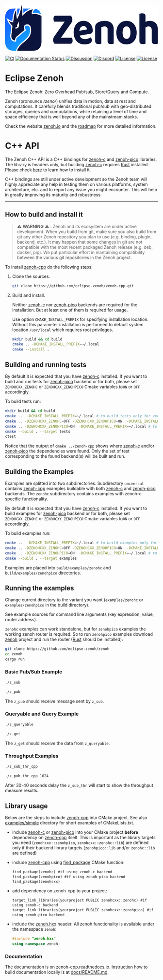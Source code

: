 <img src="https://raw.githubusercontent.com/eclipse-zenoh/zenoh/master/zenoh-dragon.png" height="150">

[![CI](https://github.com/eclipse-zenoh/zenoh-cpp/workflows/CI/badge.svg)](https://github.com/eclipse-zenoh/zenoh-cpp/actions?query=workflow%3A%22CI%22)
[![Documentation Status](https://readthedocs.org/projects/zenoh-cpp/badge/?version=latest)](https://zenoh-cpp.readthedocs.io/en/latest/?badge=latest)
[![Discussion](https://img.shields.io/badge/discussion-on%20github-blue)](https://github.com/eclipse-zenoh/roadmap/discussions)
[![Discord](https://img.shields.io/badge/chat-on%20discord-blue)](https://discord.gg/2GJ958VuHs)
[![License](https://img.shields.io/badge/License-EPL%202.0-blue)](https://choosealicense.com/licenses/epl-2.0/)
[![License](https://img.shields.io/badge/License-Apache%202.0-blue.svg)](https://opensource.org/licenses/Apache-2.0)

# Eclipse Zenoh
The Eclipse Zenoh: Zero Overhead Pub/sub, Store/Query and Compute.

Zenoh (pronounce _/zeno/_) unifies data in motion, data at rest and computations. It carefully blends traditional pub/sub with geo-distributed storages, queries and computations, while retaining a level of time and space efficiency that is well beyond any of the mainstream stacks.

Check the website [zenoh.io](http://zenoh.io) and the [roadmap](https://github.com/eclipse-zenoh/roadmap) for more detailed information.

# C++ API

The Zenoh C++ API is a C++ bindings for [zenoh-c] and [zenoh-pico] libraries. The library is headers only,
but building [zenoh-c] requires [Rust](rust-lang) installed. Please check [here](https://www.rust-lang.org/tools/install) to learn how to install it.


C++ bindings are still under active development so the Zenoh team will highly appreciate any help in testing them on various platforms, system architecture, etc. and to report any issue you might encounter. This will help in greatly improving its maturity and robustness.

-------------------------------
## How to build and install it

> :warning: **WARNING** :warning: : Zenoh and its ecosystem are under active development. When you build from git, make sure you also build from git any other Zenoh repository you plan to use (e.g. binding, plugin, backend, etc.). It may happen that some changes in git are not compatible with the most recent packaged Zenoh release (e.g. deb, docker, pip). We put particular effort in mantaining compatibility between the various git repositories in the Zenoh project.

To install [zenoh-cpp] do the following steps:

1. Clone the sources.

   ```bash
   git clone https://github.com/eclipse-zenoh/zenoh-cpp.git
   ```

2. Build and install.

   Neither [zenoh-c] nor [zenoh-pico] backends are required for the installation. But at least one of them is required for usage.

   Use option `CMAKE_INSTALL_PREFIX` for specifying installation location. Without this parameter installation is performed to default system location `/usr/local` which requires root privileges.

    ```bash
    mkdir build && cd build
    cmake .. -DCMAKE_INSTALL_PREFIX=~/.local
    cmake --install .
    ```

## Building and running tests

By default it is expected that you have [zenoh-c] installed. If you want to build and run tests for [zenoh-pico] backend or for both, please set `ZENOHCXX_ZENOHC` or `ZENOHCXX_ZENOHPICO` Cmake variables to`ON` or `OFF` accordingly.

To build tests run:

```bash
mkdir build && cd build
cmake ..  -DCMAKE_INSTALL_PREFIX=~/.local # to build tests only for zenoh-c backend
cmake .. -DZENOHCXX_ZENOHC=OFF -DZENOHCXX_ZENOHPICO=ON  -DCMAKE_INSTALL_PREFIX=~/.local # to build tests only for zenoh-pico backend
cmake .. -DZENOHCXX_ZENOHPICO=ON  -DCMAKE_INSTALL_PREFIX=~/.local # to build tests for both backends
cmake --build . --target tests
ctest
```

Notice that the output of `cmake ../zenoh-cpp` shows where [zenoh-c] and/or [zenoh-pico] the dependencies were found. Only the set of test corresponding to the found backend(s) will be built and run.

## Building the Examples

Examples are splitted into two subdirectories. Subdirectory `universal` contains [zenoh-cpp] examples buildable with both [zenoh-c] and [zenoh-pico] backends. The `zenohc` subdirectory contains examples with zenoh-c specific functionality.

By default it is expected that you have [zenoh-c] installed. If you want to build examples for [zenoh-pico] backend or for both, please set `ZENOHCXX_ZENOHC` or `ZENOHCXX_ZENOHPICO` Cmake variables to`ON` or `OFF` accordingly.

To build examples run:

```bash
cmake ..  -DCMAKE_INSTALL_PREFIX=~/.local # to build examples only for zenoh-c backend
cmake .. -DZENOHCXX_ZENOHC=OFF -DZENOHCXX_ZENOHPICO=ON  -DCMAKE_INSTALL_PREFIX=~/.local # to build examples only for zenoh-pico backend
cmake .. -DZENOHCXX_ZENOHPICO=ON  -DCMAKE_INSTALL_PREFIX=~/.local # to build examples for both backends
cmake --build . --target examples
```

Examples are placed into `build/examples/zenohc` and `build/examples/zenohpico` directories.

## Running the examples

Change current directory to the variant you want (`examples/zenohc` or `examples/zenohpico` in the build directory).

See example sources for command line arguments (key expression, value, router address).

`zenohc` examples can work standalone, but for `zenohpico` examples the working zenoh router is required. So to run `zenohpico` examples download [zenoh] project and run the router ([Rust](rust-lang) should be installed):
```bash
git clone https://github.com/eclipse-zenoh/zenoh
cd zenoh
cargo run
```

### Basic Pub/Sub Example

```bash
./z_sub
```

```bash
./z_pub
```

The `z_pub` should receive message sent by `z_sub`.

### Queryable and Query Example
```bash
./z_queryable
```

```bash
./z_get
```

The `z_get` should receive the data from `z_queryable`.

### Throughput Examples
```bash
./z_sub_thr_cpp
```

```bash
./z_pub_thr_cpp 1024
```

After 30-40 seconds delay the `z_sub_thr` will start to show the throughput measure results.

## Library usage

Below are the steps to include [zenoh-cpp] into CMake project. See also [examples/simple](examples/simple) directory for short examples of CMakeLists.txt.

- include [zenoh-c] or [zenoh-pico] into your CMake project **before** dependency on [zenoh-cpp] itself.
  This is important as the library targets you need (`zenohcxx::zenohpico`, `zenohcxx::zenohc::lib`) are defined only if their backend library targets (`zenohpico::lib` and/or `zenohc::lib` are defined)

- include [zenoh-cpp] using [find_package] CMake function:
  ```
  find_package(zenohc) #if using zenoh-c backend
  find_package(zenohpico) #if using zenoh-pico backend
  find_package(zenohcxx)
  ```
- add dependency on zenoh-cpp to your project:
   ```
   target_link_libraries(yourproject PUBLIC zenohcxx::zenohc) #if using zenoh-c backend
   target_link_libraries(yourproject PUBLIC zenohcxx::zenohpico) #if using zenoh-pico backend
   ```

- include the [zenoh.hxx] header. All zenoh functionality is available under the namespace `zenoh`:
    ```C++
    #include "zenoh.hxx"
    using namespace zenoh;
    ```

### Documentation

The documentation is on [zenoh-cpp.readthedocs.io]. 
Instruction how to build documentation locally is at [docs/README.md].

[rust-lang]: https://www.rust-lang.org
[zenoh]: https://github.com/eclipse-zenoh/zenoh
[zenoh-c]: https://github.com/eclipse-zenoh/zenoh-c
[zenoh-cpp]: https://github.com/eclipse-zenoh/zenoh-cpp
[zenoh-pico]: https://github.com/eclipse-zenoh/zenoh-pico
[zenoh.hxx]: https://github.com/eclipse-zenoh/zenoh-cpp/blob/main/include/zenoh.hxx
[add_subdirectory]: https://cmake.org/cmake/help/latest/command/add_subdirectory.html
[find_package]: https://cmake.org/cmake/help/latest/command/find_package.html
[FetchContent]: https://cmake.org/cmake/help/latest/module/FetchContent.html
[zenoh-cpp.readthedocs.io]: https://zenoh-cpp.readthedocs.io
[docs/README.md]: https://github.com/eclipse-zenoh/zenoh-cpp/blob/main/docs/README.md